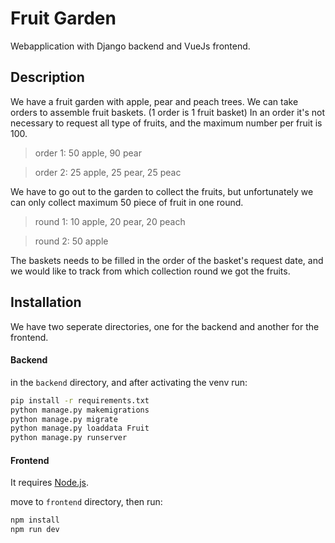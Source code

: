 # Fruit Garden
Webapplication with Django backend and VueJs frontend.

## Description

We have a fruit garden with apple, pear and peach trees.
We can take orders to assemble fruit baskets. (1 order is 1 fruit basket) In an order it's not necessary to request all type of fruits, and the maximum number per fruit is 100.

> order 1: 50 apple, 90 pear

> order 2: 25 apple, 25 pear, 25 peac

We have to go out to the garden to collect the fruits, but unfortunately 
we can only collect maximum 50 piece of fruit in one round.

>  round 1: 10 apple, 20 pear, 20 peach

>  round 2: 50 apple

The baskets needs to be filled in the order of the basket's request date, and
we would like to track from which collection round we got the fruits.

## Installation

We have two seperate directories, one for the backend and another for the frontend.

#### Backend
in the `backend` directory, and after activating the venv run:
```sh
pip install -r requirements.txt
python manage.py makemigrations
python manage.py migrate
python manage.py loaddata Fruit
python manage.py runserver
```
#### Frontend
It requires [Node.js](https://nodejs.org/).

move to `frontend` directory, then run:
```sh
npm install
npm run dev
```

